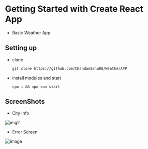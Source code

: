 # Getting Started with Create React App

- Basic Weather App

## Setting up

- clone

  ```bash
  git clone https://github.com/ChandanSahu98/WeatherAPP
  ```

- install modules and start

  ```Js
  npm i && npm run start
  ```

## ScreenShots

- City Info

![img2](https://github.com/ChandanSahuBS/weatherApp/assets/77550460/fce8b47f-9eb0-43a6-bb8d-582b1a127117)

- Error Screen

![image](https://github.com/ChandanSahuBS/weatherApp/assets/77550460/b694c7c6-465c-4a73-b50a-b7d1ac429b73)
